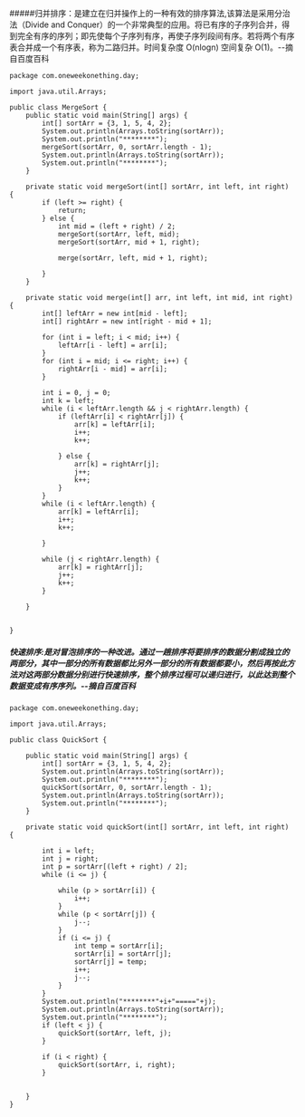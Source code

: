 #####归并排序：是建立在归并操作上的一种有效的排序算法,该算法是采用分治法（Divide and Conquer）的一个非常典型的应用。将已有序的子序列合并，得到完全有序的序列；即先使每个子序列有序，再使子序列段间有序。若将两个有序表合并成一个有序表，称为二路归并。时间复杂度 O(nlogn) 空间复杂 O(1)。--摘自百度百科

    package com.oneweekonething.day;
    
    import java.util.Arrays;
    
    public class MergeSort {
        public static void main(String[] args) {
            int[] sortArr = {3, 1, 5, 4, 2};
            System.out.println(Arrays.toString(sortArr));
            System.out.println("********");
            mergeSort(sortArr, 0, sortArr.length - 1);
            System.out.println(Arrays.toString(sortArr));
            System.out.println("********");
        }
    
        private static void mergeSort(int[] sortArr, int left, int right) {
            if (left >= right) {
                return;
            } else {
                int mid = (left + right) / 2;
                mergeSort(sortArr, left, mid);
                mergeSort(sortArr, mid + 1, right);
    
                merge(sortArr, left, mid + 1, right);
    
            }
        }
    
        private static void merge(int[] arr, int left, int mid, int right) {
            int[] leftArr = new int[mid - left];
            int[] rightArr = new int[right - mid + 1];
    
            for (int i = left; i < mid; i++) {
                leftArr[i - left] = arr[i];
            }
            for (int i = mid; i <= right; i++) {
                rightArr[i - mid] = arr[i];
            }
    
            int i = 0, j = 0;
            int k = left;
            while (i < leftArr.length && j < rightArr.length) {
                if (leftArr[i] < rightArr[j]) {
                    arr[k] = leftArr[i];
                    i++;
                    k++;
    
                } else {
                    arr[k] = rightArr[j];
                    j++;
                    k++;
                }
            }
            while (i < leftArr.length) {
                arr[k] = leftArr[i];
                i++;
                k++;
    
            }
    
            while (j < rightArr.length) {
                arr[k] = rightArr[j];
                j++;
                k++;
            }
    
        }
    
    
    }


##### 快速排序:是对冒泡排序的一种改进。通过一趟排序将要排序的数据分割成独立的两部分，其中一部分的所有数据都比另外一部分的所有数据都要小，然后再按此方法对这两部分数据分别进行快速排序，整个排序过程可以递归进行，以此达到整个数据变成有序序列。--摘自百度百科
    package com.oneweekonething.day;
    
    import java.util.Arrays;
    
    public class QuickSort {
    
        public static void main(String[] args) {
            int[] sortArr = {3, 1, 5, 4, 2};
            System.out.println(Arrays.toString(sortArr));
            System.out.println("********");
            quickSort(sortArr, 0, sortArr.length - 1);
            System.out.println(Arrays.toString(sortArr));
            System.out.println("********");
        }
    
        private static void quickSort(int[] sortArr, int left, int right) {
    
            int i = left;
            int j = right;
            int p = sortArr[(left + right) / 2];
            while (i <= j) {
    
                while (p > sortArr[i]) {
                    i++;
                }
                while (p < sortArr[j]) {
                    j--;
                }
                if (i <= j) {
                    int temp = sortArr[i];
                    sortArr[i] = sortArr[j];
                    sortArr[j] = temp;
                    i++;
                    j--;
                }
            }
            System.out.println("********"+i+"====="+j);
            System.out.println(Arrays.toString(sortArr));
            System.out.println("********");
            if (left < j) {
                quickSort(sortArr, left, j);
            }
    
            if (i < right) {
                quickSort(sortArr, i, right);
            }
    
    
        }
    }



